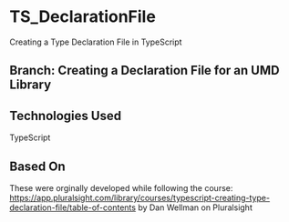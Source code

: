# TS_DeclarationFile
Creating a Type Declaration File in TypeScript

## Branch: Creating a Declaration File for an UMD Library

## Technologies Used
TypeScript

## Based On
These were orginally developed while following the course: https://app.pluralsight.com/library/courses/typescript-creating-type-declaration-file/table-of-contents by Dan Wellman on Pluralsight

